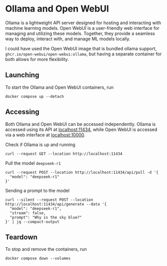 # Ollama and Open WebUI

Ollama is a lightweight API server designed for hosting and interacting with machine learning models. Open WebUI is a user-friendly web interface for managing and utilizing these models. Together, they provide a seamless way to deploy, interact with, and manage ML models locally.

I could have used the Open WebUI image that is bundled ollama support, `ghcr.io/open-webui/open-webui:ollama`, but having a separate container for both allows for more flexibility.

## Launching

To start the Ollama and Open WebUI containers, run

```shell
docker compose up --detach
```

## Accessing

Both Ollama and Open WebUI can be accessed independently. Ollama is accessed using its API at [localhost:11434](http://localhost:11434), while Open WebUI is accessed via a web interface at [localhost:10000](http://localhost:10000).

Check if Ollama is up and running

```shell
curl --request GET --location http://localhost:11434
```

Pull the model `deepseek-r1`

```shell
curl --request POST --location http://localhost:11434/api/pull -d '{
  "model": "deepseek-r1"
}'
```

Sending a prompt to the model

```shell
curl --silent --request POST --location http://localhost:11434/api/generate --data '{
  "model": "deepseek-r1",
  "stream": false,
  "prompt": "Why is the sky blue?"
}' | jq --compact-output
```

## Teardown

To stop and remove the containers, run

```shell
docker compose down --volumes
```
